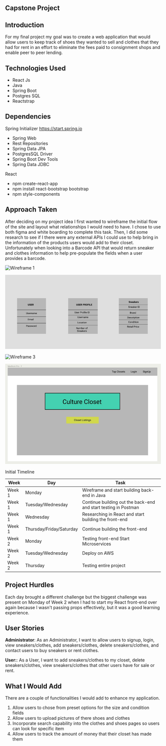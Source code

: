 ## Capstone Project

## Introduction

For my final project my goal was to create a web application that would allow users to keep track of shoes they wanted to sell and clothes that they had for rent in an effort to eliminate the fees paid to consignment shops and enable peer to peer lending.

## Technologies Used
- React Js
- Java
- Spring Boot
- Postgres SQL
- Reactstrap

## Dependencies

Spring Initializer
https://start.spring.io

- Spring Web
- Rest Repositories
- Spring Data JPA
- PostgresSQL Driver
- Spring Boot Dev Tools
- Spring Data JDBC

React
- npm create-react-app
- npm install react-bootstrap bootstrap
- npm style-components

## Approach Taken

After deciding on my project idea I first wanted to wireframe the initial flow of the site and layout what relationships I would need to have. I chose to use both figma and white boarding to complete this task. Then, I did some research to see if I there were any external APIs I could use to  help bring in the information of the products users would add to their closet. Unfortunately when looking into a Barcode API that would return sneaker and clothes information to help pre-populate the fields when a user provides a barcode.

![Wireframe 1](src/assets/sneakerframe1.png)

![Wireframe 2](src/assets/sneakerframe2.jpg)

![Wireframe 3](src/assets/sneakerframe2.png)

![Wireframe 4](src/assets/sneakerframe3.jpg)

Initial Timeline

Week| Day | Task
----| ---- | ----
Week 1 |Monday | Wireframe and start building back-end in Java
Week 1 |Tuesday/Wednesday | Continue building out the back-end and start testing in Postman
Week 1 |Wednesday |Researching in React and start building the front-end
Week 1 |Thursday/Friday/Saturday | Continue building the front-end
Week 2 |Monday | Testing front-end Start Microservices
Week 2 |Tuesday/Wednesday | Deploy on AWS
Week 2 |Thursday | Testing entire project


## Project Hurdles

Each day brought a different challenge but the biggest challenge was present on Monday of Week 2 when I had to start my React front-end over again because I wasn't passing props effectively, but it was a good learning experience.

## User Stories

**Administrator**: As an Administrator, I want to allow users to signup, login, view sneakers/clothes, add sneakers/clothes, delete sneakers/clothes, and contact users to buy sneakers or rent clothes.

**User:**: As a User, I want to add sneakers/clothes to my closet, delete sneakers/clothes, view sneakers/clothes that other users have for sale or rent.


## What I Would Add

There are a couple of functionalities I would add to enhance my application.

1. Allow users to chose from preset options for the size and condition fields
2. Allow users to upload pictures of there shoes and clothes
3. Incorporate search capability into the clothes and shoes pages so users can look for specific item
4. Allow users to track the amount of money that their closet has made them
